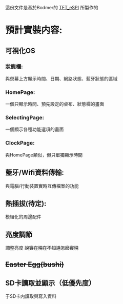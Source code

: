 這份文件是基於Bodmer的 [TFT_eSPI](https://github.com/Bodmer/TFT_eSPI) 所製作的
# 預計實裝内容:
## 可視化OS
### 狀態欄:
  與熒幕上方顯示時間、日期、網路狀態、藍牙狀態的區域
### HomePage:
  一個只顯示時間、預先設定的桌布、狀態欄的畫面
### SelectingPage:
  一個顯示各種功能選項的畫面
### ClockPage:
  與HomePage類似，但只單獨顯示時間
## 藍牙/Wifi資料傳輸:
  與電腦/行動裝置實時互傳檔案的功能
## 熱插拔(待定):
  模組化的周邊配件
## 亮度調節
  調整亮度 ~~說實在現在不知道怎麽實現~~
## ~~Easter Egg(bushi)~~

## SD卡讀取並顯示（低優先度）
  于SD卡内讀取與寫入資料

